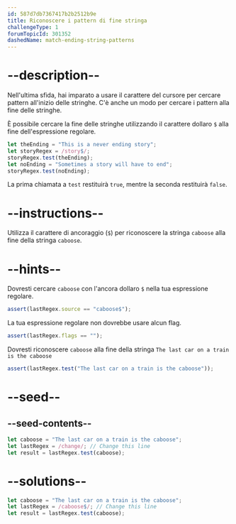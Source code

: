 ```yaml
---
id: 587d7db7367417b2b2512b9e
title: Riconoscere i pattern di fine stringa
challengeType: 1
forumTopicId: 301352
dashedName: match-ending-string-patterns
---
```


# --description--

Nell'ultima sfida, hai imparato a usare il carattere del cursore per cercare pattern all'inizio delle stringhe. C'è anche un modo per cercare i pattern alla fine delle stringhe.

È possibile cercare la fine delle stringhe utilizzando il carattere dollaro `$` alla fine dell'espressione regolare.

```js
let theEnding = "This is a never ending story";
let storyRegex = /story$/;
storyRegex.test(theEnding);
let noEnding = "Sometimes a story will have to end";
storyRegex.test(noEnding);
```

La prima chiamata a `test` restituirà `true`, mentre la seconda restituirà `false`.

# --instructions--

Utilizza il carattere di ancoraggio (`$`) per riconoscere la stringa `caboose` alla fine della stringa `caboose`.

# --hints--

Dovresti cercare `caboose` con l'ancora dollaro `$` nella tua espressione regolare.

```js
assert(lastRegex.source == "caboose$");
```

La tua espressione regolare non dovrebbe usare alcun flag.

```js
assert(lastRegex.flags == "");
```

Dovresti riconoscere `caboose` alla fine della stringa `The last car on a train is the caboose`

```js
assert(lastRegex.test("The last car on a train is the caboose"));
```

# --seed--

## --seed-contents--

```js
let caboose = "The last car on a train is the caboose";
let lastRegex = /change/; // Change this line
let result = lastRegex.test(caboose);
```

# --solutions--

```js
let caboose = "The last car on a train is the caboose";
let lastRegex = /caboose$/; // Change this line
let result = lastRegex.test(caboose);
```
